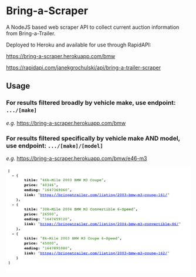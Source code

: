 # Bring-a-Scraper
A NodeJS based web scraper API to collect current auction information from Bring-a-Trailer.

Deployed to Heroku and available for use through RapidAPI:

https://bring-a-scraper.herokuapp.com/bmw

https://rapidapi.com/janekgrochulski/api/bring-a-trailer-scraper

## Usage

### For results filtered broadly by vehicle make, use endpoint: `.../[make]`
*e.g.* https://bring-a-scraper.herokuapp.com/bmw

### For results filtered specifically by vehicle make AND model, use endpoint: `.../[make]/[model]`
*e.g.* https://bring-a-scraper.herokuapp.com/bmw/e46-m3

<img
  src="/demo_screenshot.png"
  alt="bring-a-scraper demo screenshot"
  title="demo screenshot"
  width="600px">

